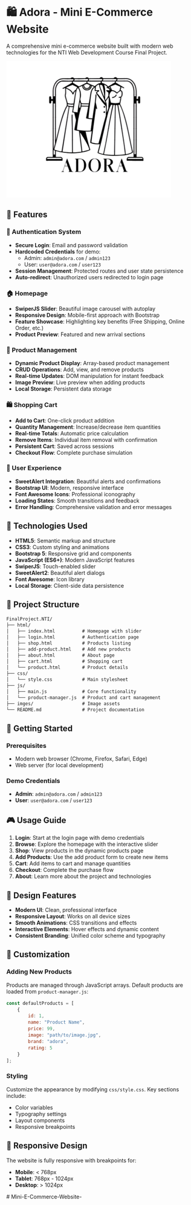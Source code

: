 # 🛍️ Adora - Mini E-Commerce Website

A comprehensive mini e-commerce website built with modern web technologies for the NTI Web Development Course Final Project.

![Adora Logo](imges/ADORA%20LOGO-preview.png)

## 🌟 Features

### 🔐 Authentication System
- **Secure Login**: Email and password validation
- **Hardcoded Credentials** for demo:
  - Admin: `admin@adora.com` / `admin123`
  - User: `user@adora.com` / `user123`
- **Session Management**: Protected routes and user state persistence
- **Auto-redirect**: Unauthorized users redirected to login page

### 🏠 Homepage
- **SwiperJS Slider**: Beautiful image carousel with autoplay
- **Responsive Design**: Mobile-first approach with Bootstrap
- **Feature Showcase**: Highlighting key benefits (Free Shipping, Online Order, etc.)
- **Product Preview**: Featured and new arrival sections

### 🛒 Product Management
- **Dynamic Product Display**: Array-based product management
- **CRUD Operations**: Add, view, and remove products
- **Real-time Updates**: DOM manipulation for instant feedback
- **Image Preview**: Live preview when adding products
- **Local Storage**: Persistent data storage

### 🛍️ Shopping Cart
- **Add to Cart**: One-click product addition
- **Quantity Management**: Increase/decrease item quantities
- **Real-time Totals**: Automatic price calculation
- **Remove Items**: Individual item removal with confirmation
- **Persistent Cart**: Saved across sessions
- **Checkout Flow**: Complete purchase simulation

### 📱 User Experience
- **SweetAlert Integration**: Beautiful alerts and confirmations
- **Bootstrap UI**: Modern, responsive interface
- **Font Awesome Icons**: Professional iconography
- **Loading States**: Smooth transitions and feedback
- **Error Handling**: Comprehensive validation and error messages

## 🚀 Technologies Used

- **HTML5**: Semantic markup and structure
- **CSS3**: Custom styling and animations
- **Bootstrap 5**: Responsive grid and components
- **JavaScript (ES6+)**: Modern JavaScript features
- **SwiperJS**: Touch-enabled slider
- **SweetAlert2**: Beautiful alert dialogs
- **Font Awesome**: Icon library
- **Local Storage**: Client-side data persistence

## 📁 Project Structure

```
FinalProject.NTI/
├── html/
│   ├── index.html          # Homepage with slider
│   ├── login.html          # Authentication page
│   ├── shop.html           # Products listing
│   ├── add-product.html    # Add new products
│   ├── about.html          # About page
│   ├── cart.html           # Shopping cart
│   └── product.html        # Product details
├── css/
│   └── style.css           # Main stylesheet
├── js/
│   ├── main.js             # Core functionality
│   └── product-manager.js  # Product and cart management
├── imges/                  # Image assets
└── README.md               # Project documentation
```

## 🎯 Getting Started

### Prerequisites
- Modern web browser (Chrome, Firefox, Safari, Edge)
- Web server (for local development)
 
### Demo Credentials
- **Admin**: `admin@adora.com` / `admin123`
- **User**: `user@adora.com` / `user123`

## 🎮 Usage Guide

1. **Login**: Start at the login page with demo credentials
2. **Browse**: Explore the homepage with the interactive slider
3. **Shop**: View products in the dynamic products page
4. **Add Products**: Use the add product form to create new items
5. **Cart**: Add items to cart and manage quantities
6. **Checkout**: Complete the purchase flow
7. **About**: Learn more about the project and technologies

## 🎨 Design Features

- **Modern UI**: Clean, professional interface
- **Responsive Layout**: Works on all device sizes
- **Smooth Animations**: CSS transitions and effects
- **Interactive Elements**: Hover effects and dynamic content
- **Consistent Branding**: Unified color scheme and typography

## 🔧 Customization

### Adding New Products
Products are managed through JavaScript arrays. Default products are loaded from `product-manager.js`:

```javascript
const defaultProducts = [
    {
        id: 1,
        name: "Product Name",
        price: 99,
        image: "path/to/image.jpg",
        brand: "adora",
        rating: 5
    }
];
```

### Styling
Customize the appearance by modifying `css/style.css`. Key sections include:
- Color variables
- Typography settings
- Layout components
- Responsive breakpoints

## 📱 Responsive Design

The website is fully responsive with breakpoints for:
- **Mobile**: < 768px
- **Tablet**: 768px - 1024px
- **Desktop**: > 1024px
 
 #   M i n i - E - C o m m e r c e - W e b s i t e - 
 
 